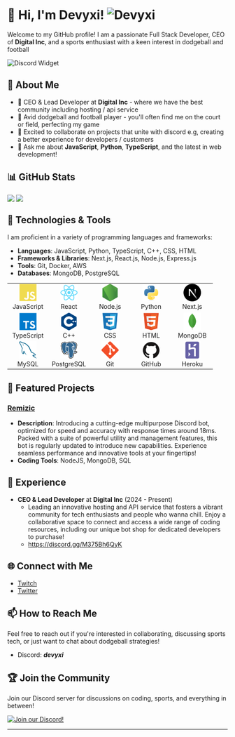 # 👋 Hi, I'm Devyxi! <img src="https://komarev.com/ghpvc/?username=Devyxi&label=Profile%20views&color=00FFFF&style=flat" alt="Devyxi" />

Welcome to my GitHub profile! I am a passionate Full Stack Developer, CEO of **Digital Inc**, and a sports enthusiast with a keen interest in dodgeball and football

![Discord Widget](https://discord.c99.nl/widget/theme-2/1280088562150146152.png)

## 🌟 About Me

- 👔 CEO & Lead Developer at **Digital Inc** - where we have the best community including hosting / api service
- 🏐 Avid dodgeball and football player - you'll often find me on the court or field, perfecting my game
- 🤝 Excited to collaborate on projects that unite with discord e.g, creating a better experience for developers / customers
- 💬 Ask me about **JavaScript**, **Python**, **TypeScript**, and the latest in web development!

## 📊 GitHub Stats
<img height=200 align="center" src="https://github-readme-stats.vercel.app/api?username=devyxi" />
</a>
  <img height=200 align="center" src="https://github-readme-stats.vercel.app/api/top-langs?username=devyxi&layout=compact&langs_count=8&card_width=320" />
</a>

## 🔧 Technologies & Tools

I am proficient in a variety of programming languages and frameworks:

- **Languages**: JavaScript, Python, TypeScript, C++, CSS, HTML
- **Frameworks & Libraries**: Next.js, React.js, Node.js, Express.js
- **Tools**: Git, Docker, AWS
- **Databases**: MongoDB, PostgreSQL

<table>
	<tr>
		<td align="center" width="80">
			<img src="https://raw.githubusercontent.com/devicons/devicon/master/icons/javascript/javascript-plain.svg" width="40" height="40" alt="JavaScript"/><br>JavaScript
		</td>
		<td align="center" width="80">
			<img src="https://raw.githubusercontent.com/devicons/devicon/master/icons/react/react-original.svg" width="40" height="40" alt="React"/><br>React
		</td>
		<td align="center" width="80">
			<img src="https://raw.githubusercontent.com/devicons/devicon/master/icons/nodejs/nodejs-original.svg" width="40" height="40" alt="Node.js"/><br>Node.js
		</td>
		<td align="center" width="80">
			<img src="https://raw.githubusercontent.com/devicons/devicon/master/icons/python/python-original.svg" width="40" height="40" alt="Python"/><br>Python
		</td>
		<td align="center" width="80">
			<img src="https://raw.githubusercontent.com/devicons/devicon/master/icons/nextjs/nextjs-original.svg" width="40" height="40" alt="Next.js"/><br>Next.js
		</td>
	</tr>
	<tr>
		<td align="center" width="80">
			<img src="https://raw.githubusercontent.com/devicons/devicon/master/icons/typescript/typescript-plain.svg" width="40" height="40" alt="TypeScript"/><br>TypeScript
		</td>
		<td align="center" width="80">
			<img src="https://raw.githubusercontent.com/devicons/devicon/master/icons/cplusplus/cplusplus-plain.svg" width="40" height="40" alt="C++"/><br>C++
		</td>
		<td align="center" width="80">
			<img src="https://raw.githubusercontent.com/devicons/devicon/master/icons/css3/css3-original.svg" width="40" height="40" alt="CSS"/><br>CSS
		</td>
		<td align="center" width="80">
			<img src="https://raw.githubusercontent.com/devicons/devicon/master/icons/html5/html5-original.svg" width="40" height="40" alt="HTML"/><br>HTML
		</td>
		<td align="center" width="80">
			<img src="https://raw.githubusercontent.com/devicons/devicon/master/icons/mongodb/mongodb-original.svg" width="40" height="40" alt="MongoDB"/><br>MongoDB
		</td>
	</tr>
	<tr>
		<td align="center" width="80">
			<img src="https://raw.githubusercontent.com/devicons/devicon/master/icons/mysql/mysql-original.svg" width="40" height="40" alt="MySQL"/><br>MySQL
		</td>
		<td align="center" width="80">
			<img src="https://raw.githubusercontent.com/devicons/devicon/master/icons/postgresql/postgresql-original.svg" width="40" height="40" alt="PostgreSQL"/><br>PostgreSQL
		</td>
		<td align="center" width="80">
			<img src="https://raw.githubusercontent.com/devicons/devicon/master/icons/git/git-original.svg" width="40" height="40" alt="Git"/><br>Git
		</td>
		<td align="center" width="80">
			<img src="https://raw.githubusercontent.com/devicons/devicon/master/icons/github/github-original.svg" width="40" height="40" alt="GitHub"/><br>GitHub
		</td>
		<td align="center" width="80">
			<img src="https://raw.githubusercontent.com/devicons/devicon/master/icons/heroku/heroku-plain.svg" width="40" height="40" alt="Heroku"/><br>Heroku
		</td>
	</tr>
</table>

## 📁 Featured Projects

### [Remizic](https://discord.com/oauth2/authorize?client_id=1280182680994185257&permissions=8&integration_type=0&scope=applications.commands+bot)
- **Description**: Introducing a cutting-edge multipurpose Discord bot, optimized for speed and accuracy with response times around 18ms. Packed with a suite of powerful utility and management features, this bot is regularly updated to introduce new capabilities. Experience seamless performance and innovative tools at your fingertips!
- **Coding Tools**: NodeJS, MongoDB, SQL

## 💼 Experience

- **CEO & Lead Developer** at **Digital Inc** (2024 - Present)
  - Leading an innovative hosting and API service that fosters a vibrant community for tech enthusiasts and people who wanna chill. Enjoy a collaborative space to connect and access a wide range of coding resources, including our unique bot shop for dedicated developers to purchase!
  - https://discord.gg/M375Bh6QyK

## 🌐 Connect with Me

- [Twitch](https://www.twitch.tv/devyxi)
- [Twitter](https://x.com/Devyxi_Official)

## 📫 How to Reach Me

Feel free to reach out if you're interested in collaborating, discussing sports tech, or just want to chat about dodgeball strategies!

- Discord: ___devyxi___

## 🏆 Join the Community

Join our Discord server for discussions on coding, sports, and everything in between!

<a href="https://discord.gg/M375Bh6QyK">
    <img src="https://discord.com/api/guilds/1284665613356367932/widget.png?style=banner2" alt="Join our Discord!" />
</a>

---
